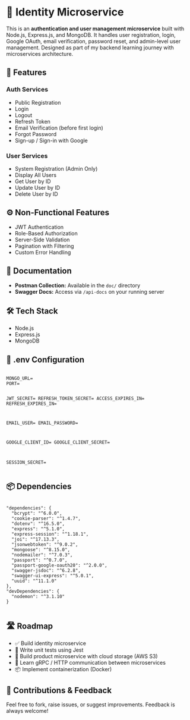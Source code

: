 <!DOCTYPE html>
<html lang="en">
<body>

  <h1>🚀 Identity Microservice</h1>
  <p>
    This is an <strong>authentication and user management microservice</strong> built with Node.js, Express.js, and MongoDB.  
    It handles user registration, login, Google OAuth, email verification, password reset, and admin-level user management.  
    Designed as part of my backend learning journey with microservices architecture.
  </p>

  <h2>🔐 Features</h2>

  <h3>Auth Services</h3>
  <ul>
    <li>Public Registration</li>
    <li>Login</li>
    <li>Logout</li>
    <li>Refresh Token</li>
    <li>Email Verification (before first login)</li>
    <li>Forgot Password</li>
    <li>Sign-up / Sign-in with Google</li>
  </ul>

  <h3>User Services</h3>
  <ul>
    <li>System Registration (Admin Only)</li>
    <li>Display All Users</li>
    <li>Get User by ID</li>
    <li>Update User by ID</li>
    <li>Delete User by ID</li>
  </ul>

  <h2>⚙️ Non-Functional Features</h2>
  <ul>
    <li>JWT Authentication</li>
    <li>Role-Based Authorization</li>
    <li>Server-Side Validation</li>
    <li>Pagination with Filtering</li>
    <li>Custom Error Handling</li>
  </ul>

  <h2>🧪 Documentation</h2>
  <ul>
    <li><strong>Postman Collection:</strong> Available in the <code>doc/</code> directory</li>
    <li><strong>Swagger Docs:</strong> Access via <code>/api-docs</code> on your running server</li>
  </ul>

  <h2>🛠️ Tech Stack</h2>
  <ul>
    <li>Node.js</li>
    <li>Express.js</li>
    <li>MongoDB</li>
  </ul>

  <h2>🔧 .env Configuration</h2>
  <pre><code>
MONGO_URL=
PORT=

JWT_SECRET=
REFRESH_TOKEN_SECRET=
ACCESS_EXPIRES_IN=
REFRESH_EXPIRES_IN=

EMAIL_USER=
EMAIL_PASSWORD=

GOOGLE_CLIENT_ID=
GOOGLE_CLIENT_SECRET=

SESSION_SECRET=
  </code></pre>

  <h2>📦 Dependencies</h2>
  <pre><code>
"dependencies": {
  "bcrypt": "^6.0.0",
  "cookie-parser": "^1.4.7",
  "dotenv": "^16.5.0",
  "express": "^5.1.0",
  "express-session": "^1.18.1",
  "joi": "^17.13.3",
  "jsonwebtoken": "^9.0.2",
  "mongoose": "^8.15.0",
  "nodemailer": "^7.0.3",
  "passport": "^0.7.0",
  "passport-google-oauth20": "^2.0.0",
  "swagger-jsdoc": "^6.2.8",
  "swagger-ui-express": "^5.0.1",
  "uuid": "^11.1.0"
},
"devDependencies": {
  "nodemon": "^3.1.10"
}
  </code></pre>

  <h2>🛣️ Roadmap</h2>
  <ul>
    <li>✅ Build identity microservice</li>
    <li>🔧 Write unit tests using Jest</li>
    <li>🚧 Build product microservice with cloud storage (AWS S3)</li>
    <li>📡 Learn gRPC / HTTP communication between microservices</li>
    <li>📦 Implement containerization (Docker)</li>
  </ul>

  <h2>🙌 Contributions & Feedback</h2>
  <p>Feel free to fork, raise issues, or suggest improvements. Feedback is always welcome!</p>

</body>
</html>
